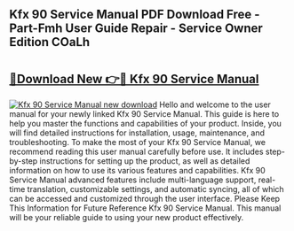 ## Kfx 90 Service Manual PDF Download Free - Part-Fmh User Guide Repair - Service Owner Edition COaLh

# <h2><a href="http://bc35306.oget.top/?id=Kfx+90+Service+Manual">🔗Download New 👉🔴 Kfx 90 Service Manual</a></h2>

[![Kfx 90 Service Manual new download](https://i.imgur.com/5g1atiW.png)](http://bc35306.oget.top/?id=Kfx+90+Service+Manual)
Hello and welcome to the user manual for your newly linked Kfx 90 Service Manual. This guide is here to help you master the functions and capabilities of your product. Inside, you will find detailed instructions for installation, usage, maintenance, and troubleshooting. To make the most of your Kfx 90 Service Manual, we recommend reading this user manual carefully before use. It includes step-by-step instructions for setting up the product, as well as detailed information on how to use its various features and capabilities. Kfx 90 Service Manual advanced features include multi-language support, real-time translation, customizable settings, and automatic syncing, all of which can be accessed and customized through the user interface. Please Keep This Information for Future Reference Kfx 90 Service Manual. This manual will be your reliable guide to using your new product effectively.
